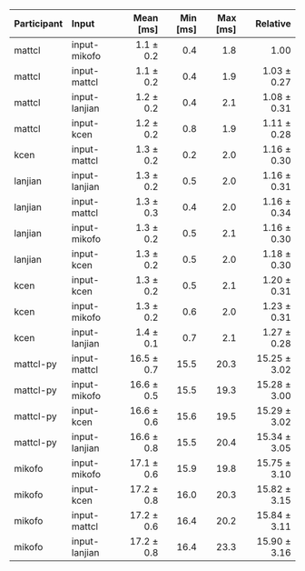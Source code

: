 | Participant | Input | Mean [ms] | Min [ms] | Max [ms] | Relative |
|:---|:---|---:|---:|---:|---:|
| mattcl | input-mikofo | 1.1 ± 0.2 | 0.4 | 1.8 | 1.00 |
| mattcl | input-mattcl | 1.1 ± 0.2 | 0.4 | 1.9 | 1.03 ± 0.27 |
| mattcl | input-lanjian | 1.2 ± 0.2 | 0.4 | 2.1 | 1.08 ± 0.31 |
| mattcl | input-kcen | 1.2 ± 0.2 | 0.8 | 1.9 | 1.11 ± 0.28 |
| kcen | input-mattcl | 1.3 ± 0.2 | 0.2 | 2.0 | 1.16 ± 0.30 |
| lanjian | input-lanjian | 1.3 ± 0.2 | 0.5 | 2.0 | 1.16 ± 0.31 |
| lanjian | input-mattcl | 1.3 ± 0.3 | 0.4 | 2.0 | 1.16 ± 0.34 |
| lanjian | input-mikofo | 1.3 ± 0.2 | 0.5 | 2.1 | 1.16 ± 0.30 |
| lanjian | input-kcen | 1.3 ± 0.2 | 0.5 | 2.0 | 1.18 ± 0.30 |
| kcen | input-kcen | 1.3 ± 0.2 | 0.5 | 2.1 | 1.20 ± 0.31 |
| kcen | input-mikofo | 1.3 ± 0.2 | 0.6 | 2.0 | 1.23 ± 0.31 |
| kcen | input-lanjian | 1.4 ± 0.1 | 0.7 | 2.1 | 1.27 ± 0.28 |
| mattcl-py | input-mattcl | 16.5 ± 0.7 | 15.5 | 20.3 | 15.25 ± 3.02 |
| mattcl-py | input-mikofo | 16.6 ± 0.5 | 15.5 | 19.3 | 15.28 ± 3.00 |
| mattcl-py | input-kcen | 16.6 ± 0.6 | 15.6 | 19.5 | 15.29 ± 3.02 |
| mattcl-py | input-lanjian | 16.6 ± 0.8 | 15.5 | 20.4 | 15.34 ± 3.05 |
| mikofo | input-mikofo | 17.1 ± 0.6 | 15.9 | 19.8 | 15.75 ± 3.10 |
| mikofo | input-kcen | 17.2 ± 0.8 | 16.0 | 20.3 | 15.82 ± 3.15 |
| mikofo | input-mattcl | 17.2 ± 0.6 | 16.4 | 20.2 | 15.84 ± 3.11 |
| mikofo | input-lanjian | 17.2 ± 0.8 | 16.4 | 23.3 | 15.90 ± 3.16 |
